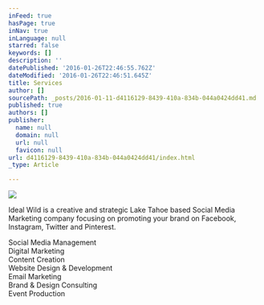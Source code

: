 ```yaml
---
inFeed: true
hasPage: true
inNav: true
inLanguage: null
starred: false
keywords: []
description: ''
datePublished: '2016-01-26T22:46:55.762Z'
dateModified: '2016-01-26T22:46:51.645Z'
title: Services
author: []
sourcePath: _posts/2016-01-11-d4116129-8439-410a-834b-044a0424dd41.md
published: true
authors: []
publisher:
  name: null
  domain: null
  url: null
  favicon: null
url: d4116129-8439-410a-834b-044a0424dd41/index.html
_type: Article

---
```

![](https://the-grid-user-content.s3-us-west-2.amazonaws.com/3da3826b-753d-4877-b1fa-f64e6eea1318.jpg)

Ideal Wild is a creative and strategic Lake Tahoe based Social Media Marketing company focusing on promoting your brand on Facebook, Instagram, Twitter and Pinterest.

Social Media Management  
Digital Marketing  
Content Creation  
Website Design & Development  
Email Marketing  
Brand & Design Consulting  
Event Production